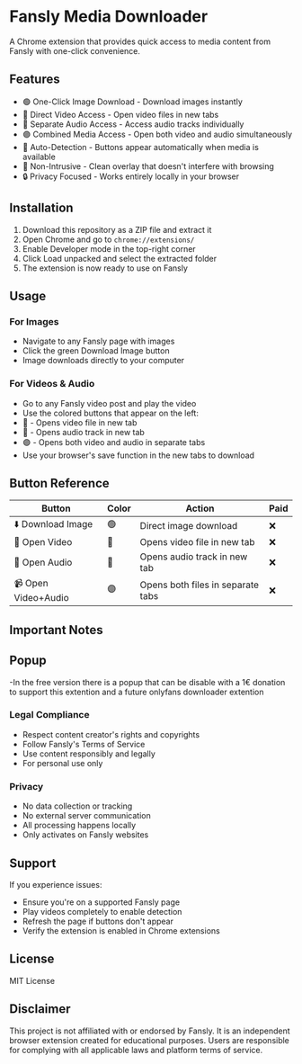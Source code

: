 # Fansly Media Downloader

A Chrome extension that provides quick access to media content from Fansly with one-click convenience.

## Features

- 🟢 One-Click Image Download - Download images instantly
- 🔴 Direct Video Access - Open video files in new tabs
- 🔵 Separate Audio Access - Access audio tracks individually
- 🟣 Combined Media Access - Open both video and audio simultaneously
- 🎯 Auto-Detection - Buttons appear automatically when media is available
- 📱 Non-Intrusive - Clean overlay that doesn't interfere with browsing
- 🔒 Privacy Focused - Works entirely locally in your browser

## Installation

1. Download this repository as a ZIP file and extract it
2. Open Chrome and go to `chrome://extensions/`
3. Enable Developer mode in the top-right corner
4. Click Load unpacked and select the extracted folder
5. The extension is now ready to use on Fansly

## Usage

### For Images
- Navigate to any Fansly page with images
- Click the green Download Image button
- Image downloads directly to your computer

### For Videos & Audio
- Go to any Fansly video post and play the video
- Use the colored buttons that appear on the left:
- 🔴 - Opens video file in new tab
- 🔵 - Opens audio track in new tab  
- 🟣 - Opens both video and audio in separate tabs
- Use your browser's save function in the new tabs to download

## Button Reference

| Button | Color | Action |Paid|
|--------|-------|--------|------------------|
| ⬇️ Download Image | 🟢 | Direct image download |❌
| 🎥 Open Video | 🔴 | Opens video file in new tab | ❌
| 🎵 Open Audio | 🔵 | Opens audio track in new tab | ❌
| 📹 Open Video+Audio | 🟣 | Opens both files in separate tabs |❌

## Important Notes

## Popup
-In the free version there is a popup that can be disable with a 1€ donation to 
support this extention and a future onlyfans downloader extention 

### Legal Compliance
- Respect content creator's rights and copyrights
- Follow Fansly's Terms of Service
- Use content responsibly and legally
- For personal use only

### Privacy
- No data collection or tracking
- No external server communication  
- All processing happens locally
- Only activates on Fansly websites

## Support

If you experience issues:
- Ensure you're on a supported Fansly page
- Play videos completely to enable detection
- Refresh the page if buttons don't appear
- Verify the extension is enabled in Chrome extensions

## License

MIT License

## Disclaimer

This project is not affiliated with or endorsed by Fansly. It is an independent browser extension created for educational purposes. Users are responsible for complying with all applicable laws and platform terms of service.
